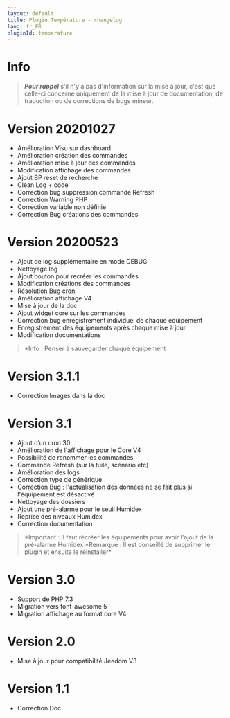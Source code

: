 ```yaml
---
layout: default
title: Plugin Température - changelog
lang: fr_FR
pluginId: temperature
---
```


# Info

> **_Pour rappel_** s'il n'y a pas d'information sur la mise à jour, c'est que celle-ci concerne uniquement de la mise à jour de documentation, de traduction ou de corrections de bugs mineur.

# Version 20201027

- Amélioration Visu sur dashboard
- Amélioration création des commandes
- Amélioration mise à jour des commandes
- Modification affichage des commandes
- Ajout BP reset de recherche
- Clean Log + code
- Correction bug suppression commande Refresh
- Correction Warning PHP
- Correction variable non définie
- Correction Bug créations des commandes

# Version 20200523

- Ajout de log supplémentaire en mode DEBUG
- Nettoyage log
- Ajout bouton pour recréer les commandes
- Modification créations des commandes
- Résolution Bug cron
- Amélioration affichage V4
- Mise à jour de la doc
- Ajout widget core sur les commandes
- Correction bug enregistrement individuel de chaque équipement
- Enregistrement des équipements après chaque mise à jour
- Modification documentations

> \*Info : Penser à sauvegarder chaque équipement

# Version 3.1.1

- Correction Images dans la doc

# Version 3.1

- Ajout d’un cron 30
- Amélioration de l'affichage pour le Core V4
- Possibilité de renommer les commandes
- Commande Refresh (sur la tuile, scénario etc)
- Amélioration des logs
- Correction type de générique
- Correction Bug : l'actualisation des données ne se fait plus si l'équipement est désactivé
- Nettoyage des dossiers
- Ajout une pré-alarme pour le seuil Humidex
- Reprise des niveaux Humidex
- Correction documentation

> *Important : Il faut récréer les équipements pour avoir l'ajout de la pré-alarme Humidex
> *Remarque : Il est conseillé de supprimer le plugin et ensuite le réinstaller\*

# Version 3.0

- Support de PHP 7.3
- Migration vers font-awesome 5
- Migration affichage au format core V4

# Version 2.0

- Mise à jour pour compatibilité Jeedom V3

# Version 1.1

- Correction Doc
